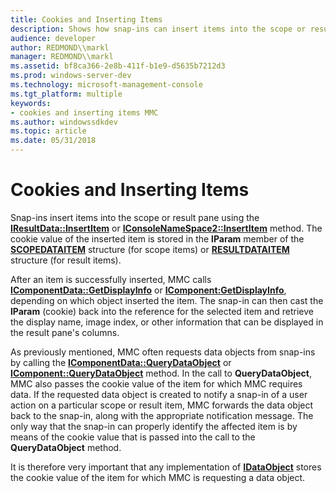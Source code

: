 ```yaml
---
title: Cookies and Inserting Items
description: Shows how snap-ins can insert items into the scope or result pane.
audience: developer
author: REDMOND\\markl
manager: REDMOND\\markl
ms.assetid: bf8ca366-2e8b-411f-b1e9-d5635b7212d3
ms.prod: windows-server-dev
ms.technology: microsoft-management-console
ms.tgt_platform: multiple
keywords:
- cookies and inserting items MMC
ms.author: windowssdkdev
ms.topic: article
ms.date: 05/31/2018
---
```


# Cookies and Inserting Items

Snap-ins insert items into the scope or result pane using the [**IResultData::InsertItem**](/windows/desktop/api/Mmc/nf-mmc-iresultdata-insertitem) or [**IConsoleNameSpace2::InsertItem**](https://www.bing.com/search?q=**IConsoleNameSpace2::InsertItem**) method. The cookie value of the inserted item is stored in the **lParam** member of the [**SCOPEDATAITEM**](/windows/desktop/api/Mmc/ns-mmc-_scopedataitem) structure (for scope items) or [**RESULTDATAITEM**](/windows/desktop/api/Mmc/ns-mmc-_resultdataitem) structure (for result items).

After an item is successfully inserted, MMC calls [**IComponentData::GetDisplayInfo**](/windows/desktop/api/Mmc/nf-mmc-icomponentdata-getdisplayinfo) or [**IComponent:GetDisplayInfo**](/windows/desktop/api/Mmc/nf-mmc-icomponent-getdisplayinfo), depending on which object inserted the item. The snap-in can then cast the **lParam** (cookie) back into the reference for the selected item and retrieve the display name, image index, or other information that can be displayed in the result pane's columns.

As previously mentioned, MMC often requests data objects from snap-ins by calling the [**IComponentData::QueryDataObject**](/windows/desktop/api/Mmc/nf-mmc-icomponentdata-querydataobject) or [**IComponent::QueryDataObject**](/windows/desktop/api/Mmc/nf-mmc-icomponent-querydataobject) method. In the call to **QueryDataObject**, MMC also passes the cookie value of the item for which MMC requires data. If the requested data object is created to notify a snap-in of a user action on a particular scope or result item, MMC forwards the data object back to the snap-in, along with the appropriate notification message. The only way that the snap-in can properly identify the affected item is by means of the cookie value that is passed into the call to the **QueryDataObject** method.

It is therefore very important that any implementation of [**IDataObject**](https://www.bing.com/search?q=**IDataObject**) stores the cookie value of the item for which MMC is requesting a data object.

 

 




